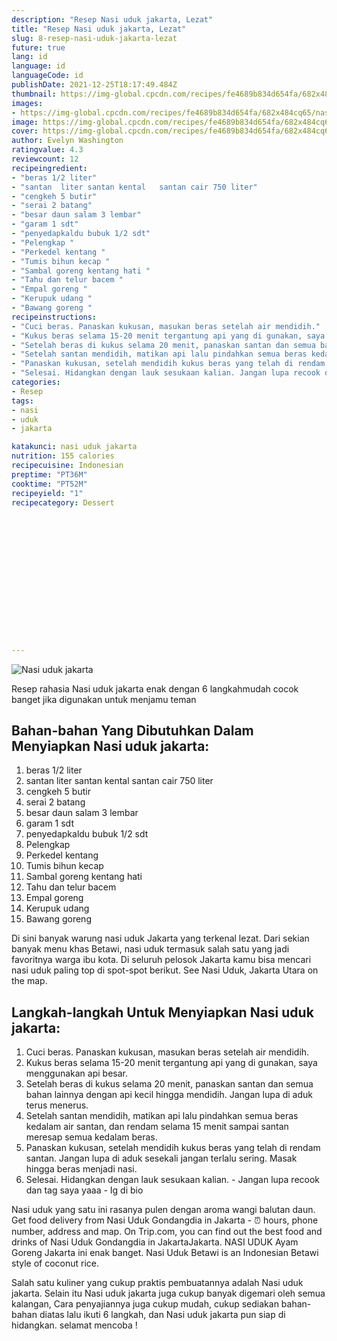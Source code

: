 ```yaml
---
description: "Resep Nasi uduk jakarta, Lezat"
title: "Resep Nasi uduk jakarta, Lezat"
slug: 8-resep-nasi-uduk-jakarta-lezat
future: true
lang: id
language: id
languageCode: id
publishDate: 2021-12-25T18:17:49.484Z 
thumbnail: https://img-global.cpcdn.com/recipes/fe4689b834d654fa/682x484cq65/nasi-uduk-jakarta-foto-resep-utama.webp
images:
- https://img-global.cpcdn.com/recipes/fe4689b834d654fa/682x484cq65/nasi-uduk-jakarta-foto-resep-utama.webp
image: https://img-global.cpcdn.com/recipes/fe4689b834d654fa/682x484cq65/nasi-uduk-jakarta-foto-resep-utama.webp
cover: https://img-global.cpcdn.com/recipes/fe4689b834d654fa/682x484cq65/nasi-uduk-jakarta-foto-resep-utama.webp
author: Evelyn Washington
ratingvalue: 4.3
reviewcount: 12
recipeingredient:
- "beras 1/2 liter"
- "santan  liter santan kental   santan cair 750 liter"
- "cengkeh 5 butir"
- "serai 2 batang"
- "besar daun salam 3 lembar"
- "garam 1 sdt"
- "penyedapkaldu bubuk 1/2 sdt"
- "Pelengkap "
- "Perkedel kentang "
- "Tumis bihun kecap "
- "Sambal goreng kentang hati "
- "Tahu dan telur bacem "
- "Empal goreng "
- "Kerupuk udang "
- "Bawang goreng "
recipeinstructions:
- "Cuci beras. Panaskan kukusan, masukan beras setelah air mendidih."
- "Kukus beras selama 15-20 menit tergantung api yang di gunakan, saya menggunakan api besar."
- "Setelah beras di kukus selama 20 menit, panaskan santan dan semua bahan lainnya dengan api kecil hingga mendidih. Jangan lupa di aduk terus menerus."
- "Setelah santan mendidih, matikan api lalu pindahkan semua beras kedalam air santan, dan rendam selama 15 menit sampai santan meresap semua kedalam beras."
- "Panaskan kukusan, setelah mendidih kukus beras yang telah di rendam santan. Jangan lupa di aduk sesekali jangan terlalu sering. Masak hingga beras menjadi nasi."
- "Selesai. Hidangkan dengan lauk sesukaan kalian. Jangan lupa recook dan tag saya yaaa Ig di bio"
categories:
- Resep
tags:
- nasi
- uduk
- jakarta

katakunci: nasi uduk jakarta 
nutrition: 155 calories
recipecuisine: Indonesian
preptime: "PT36M"
cooktime: "PT52M"
recipeyield: "1"
recipecategory: Dessert


     
    
    
    
    
    
    
    
    
    
    
      
    
---
```



![Nasi uduk jakarta](https://img-global.cpcdn.com/recipes/fe4689b834d654fa/682x484cq65/nasi-uduk-jakarta-foto-resep-utama.webp)

Resep rahasia Nasi uduk jakarta  enak dengan 6 langkahmudah cocok banget jika digunakan untuk menjamu teman

<!--inarticleads1-->

## Bahan-bahan Yang Dibutuhkan Dalam Menyiapkan Nasi uduk jakarta:

1. beras 1/2 liter
1. santan  liter santan kental   santan cair 750 liter
1. cengkeh 5 butir
1. serai 2 batang
1. besar daun salam 3 lembar
1. garam 1 sdt
1. penyedapkaldu bubuk 1/2 sdt
1. Pelengkap 
1. Perkedel kentang 
1. Tumis bihun kecap 
1. Sambal goreng kentang hati 
1. Tahu dan telur bacem 
1. Empal goreng 
1. Kerupuk udang 
1. Bawang goreng 

Di sini banyak warung nasi uduk Jakarta yang terkenal lezat. Dari sekian banyak menu khas Betawi, nasi uduk termasuk salah satu yang jadi favoritnya warga ibu kota. Di seluruh pelosok Jakarta kamu bisa mencari nasi uduk paling top di spot-spot berikut. See Nasi Uduk, Jakarta Utara on the map. 

<!--inarticleads2-->

## Langkah-langkah Untuk Menyiapkan Nasi uduk jakarta:

1. Cuci beras. Panaskan kukusan, masukan beras setelah air mendidih.
1. Kukus beras selama 15-20 menit tergantung api yang di gunakan, saya menggunakan api besar.
1. Setelah beras di kukus selama 20 menit, panaskan santan dan semua bahan lainnya dengan api kecil hingga mendidih. Jangan lupa di aduk terus menerus.
1. Setelah santan mendidih, matikan api lalu pindahkan semua beras kedalam air santan, dan rendam selama 15 menit sampai santan meresap semua kedalam beras.
1. Panaskan kukusan, setelah mendidih kukus beras yang telah di rendam santan. Jangan lupa di aduk sesekali jangan terlalu sering. Masak hingga beras menjadi nasi.
1. Selesai. Hidangkan dengan lauk sesukaan kalian. - Jangan lupa recook dan tag saya yaaa - Ig di bio


Nasi uduk yang satu ini rasanya pulen dengan aroma wangi balutan daun. Get food delivery from Nasi Uduk Gondangdia in Jakarta - ⏰ hours, phone number, address and map. On Trip.com, you can find out the best food and drinks of Nasi Uduk Gondangdia in JakartaJakarta. NASI UDUK Ayam Goreng Jakarta ini enak banget. Nasi Uduk Betawi is an Indonesian Betawi style of coconut rice. 

Salah satu kuliner yang cukup praktis pembuatannya adalah  Nasi uduk jakarta. Selain itu  Nasi uduk jakarta  juga cukup banyak digemari oleh semua kalangan, Cara penyajiannya juga cukup mudah, cukup sediakan bahan-bahan diatas lalu ikuti 6 langkah, dan  Nasi uduk jakarta  pun siap di hidangkan. selamat mencoba !
